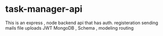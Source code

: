 # task-manager-api

This is an express , node backend api that has
auth.
registeration
sending mails
file uploads
JWT
MongoDB , Schema , modeling
routing
